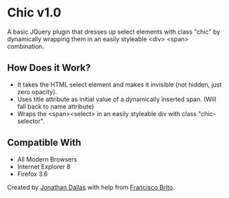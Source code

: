 <h1>Chic v1.0</h1>

A basic JQuery plugin that dresses up select elements with class "chic" by dynamically wrapping them in an easily styleable &lt;div&gt; &lt;span&gt; combination.

<h2>How Does it Work?</h2>
<ul><li>It takes the HTML select element and makes it invisible (not hidden, just zero opacity).</li>
<li>Uses title attribute as initial value of a dynamically inserted span. (Will fall back to name attribute)</li>
<li>Wraps the &lt;span&gt;&lt;select&gt; in an easily styleable div with class "chic-selector".</li></ul>

<h2>Compatible With</h2>
<ul><li>All Modern Browsers</li>
		<li>Internet Explorer 8</li>
		<li>Firefox 3.6</li></ul>		

Created by <a href="http://jwdallas.com" target="_blank">Jonathan Dallas</a> with help from <a href="http://darkgoyle.com/">Francisco Brito</a>.
